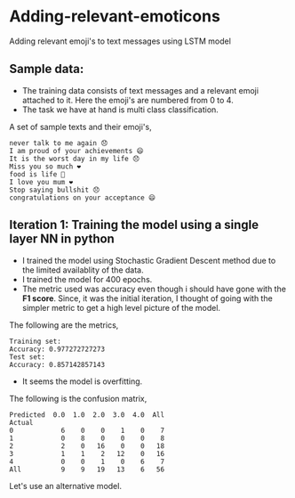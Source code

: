 # Adding-relevant-emoticons
Adding relevant emoji's to text messages using LSTM model

## Sample data:

- The training data consists of text messages and a relevant emoji attached to it. Here the emoji's are numbered from 0 to 4. 
- The task we have at hand is multi class classification.

A set of sample texts and their emoji's,

```
never talk to me again 😞
I am proud of your achievements 😄
It is the worst day in my life 😞
Miss you so much ❤️
food is life 🍴
I love you mum ❤️
Stop saying bullshit 😞
congratulations on your acceptance 😄

```


## Iteration 1: Training the model using a single layer NN in python

- I trained the model using Stochastic Gradient Descent method due to the limited availablity of the data.
- I trained the model for 400 epochs.
- The metric used was accuracy even though i should have gone with the **F1 score**. Since, it was the initial iteration, I thought of going with the simpler metric to get a high level picture of the model.

The following are the metrics,

```
Training set:
Accuracy: 0.977272727273
Test set:
Accuracy: 0.857142857143
```

- It seems the model is overfitting.

The following is the confusion matrix,

```
Predicted  0.0  1.0  2.0  3.0  4.0  All
Actual                                 
0            6    0    0    1    0    7
1            0    8    0    0    0    8
2            2    0   16    0    0   18
3            1    1    2   12    0   16
4            0    0    1    0    6    7
All          9    9   19   13    6   56

```

 Let's use an alternative model.

